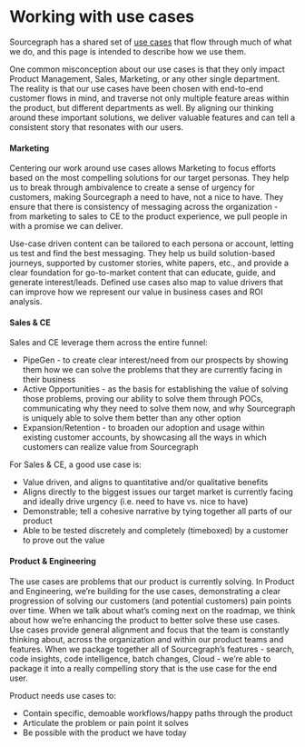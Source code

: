 # Working with use cases

Sourcegraph has a shared set of [use cases](index.md#use-cases) that flow through much of what we do, and this page is intended to describe how we use them.

One common misconception about our use cases is that they only impact Product Management, Sales, Marketing, or any other single department. The reality is that our use cases have been chosen with end-to-end customer flows in mind, and traverse not only multiple feature areas within the product, but different departments as well. By aligning our thinking around these important solutions, we deliver valuable features and can tell a consistent story that resonates with our users.

#### Marketing

Centering our work around use cases allows Marketing to focus efforts based on the most compelling solutions for our target personas. They help us to break through ambivalence to create a sense of urgency for customers, making Sourcegraph a need to have, not a nice to have. They ensure that there is consistency of messaging across the organization - from marketing to sales to CE to the product experience, we pull people in with a promise we can deliver.

Use-case driven content can be tailored to each persona or account, letting us test and find the best messaging. They help us build solution-based journeys, supported by customer stories, white papers, etc., and provide a clear foundation for go-to-market content that can educate, guide, and generate interest/leads. Defined use cases also map to value drivers that can improve how we represent our value in business cases and ROI analysis.

#### Sales & CE

Sales and CE leverage them across the entire funnel:

- PipeGen - to create clear interest/need from our prospects by showing them how we can solve the problems that they are currently facing in their business
- Active Opportunities - as the basis for establishing the value of solving those problems, proving our ability to solve them through POCs, communicating why they need to solve them now, and why Sourcegraph is uniquely able to solve them better than any other option
- Expansion/Retention - to broaden our adoption and usage within existing customer accounts, by showcasing all the ways in which customers can realize value from Sourcegraph

For Sales & CE, a good use case is:

- Value driven, and aligns to quantitative and/or qualitative benefits
- Aligns directly to the biggest issues our target market is currently facing and ideally drive urgency (i.e. need to have vs. nice to have)
- Demonstrable; tell a cohesive narrative by tying together all parts of our product
- Able to be tested discretely and completely (timeboxed) by a customer to prove out the value

#### Product & Engineering

The use cases are problems that our product is currently solving. In Product and Engineering, we’re building for the use cases, demonstrating a clear progression of solving our customers (and potential customers) pain points over time. When we talk about what’s coming next on the roadmap, we think about how we’re enhancing the product to better solve these use cases. Use cases provide general alignment and focus that the team is constantly thinking about, across the organization and within our product teams and features. When we package together all of Sourcegraph’s features - search, code insights, code intelligence, batch changes, Cloud - we’re able to package it into a really compelling story that is the use case for the end user.

Product needs use cases to:

- Contain specific, demoable workflows/happy paths through the product
- Articulate the problem or pain point it solves
- Be possible with the product we have today
